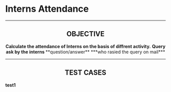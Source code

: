  <h1 align="cener">Interns Attendance</h1> 

------
<h2 align="center">OBJECTIVE</h2> 


<p align="center"><b>Calculate the attendance of Interns on the basis of diffrent activity.</b>
         <b>Query ask by the interns </b>
 **question/answer**
 ***who rasied the query on mail*** </p>



----

<h2 align="center">TEST CASES</h2> 

**test1**

        
    
